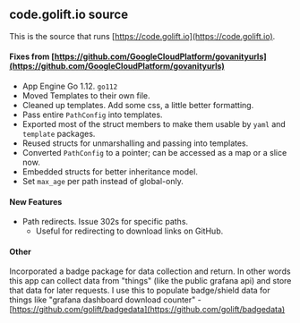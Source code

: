 code.golift.io source
---

This is the source that runs [https://code.golift.io](https://code.golift.io).

#### Fixes from [https://github.com/GoogleCloudPlatform/govanityurls](https://github.com/GoogleCloudPlatform/govanityurls)

-   App Engine Go 1.12. `go112`
-   Moved Templates to their own file.
-   Cleaned up templates. Add some css, a little better formatting.
-   Pass entire `PathConfig` into templates.
-   Exported most of the struct members to make them usable by `yaml` and `template` packages.
-   Reused structs for unmarshalling and passing into templates.
-   Converted `PathConfig` to a pointer; can be accessed as a map or a slice now.
-   Embedded structs for better inheritance model.
-   Set `max_age` per path instead of global-only.

#### New Features
-   Path redirects. Issue 302s for specific paths.
    -   Useful for redirecting to download links on GitHub.

#### Other
Incorporated a badge package for data collection and return.
In other words this app can collect data from "things"
(like the public grafana api) and store that data for later requests.
I use this to populate badge/shield data for things like "grafana
dashboard download counter" - [https://github.com/golift/badgedata](https://github.com/golift/badgedata)

